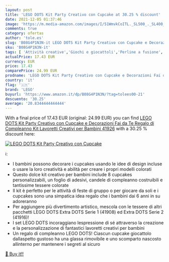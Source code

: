 ```yaml
---
layout: post
title: 'LEGO DOTS Kit Party Creativo con Cupcake at 30.25 % discount'
date: 2021-12-05 01:37:46
image: 'https://m.media-amazon.com/images/I/51WmvkCoITL._SL500_._SL400_.jpg'
comments: true
category: ofertas
author: 'tole.es'
slug: 'B08G4P1N3N-it LEGO DOTS Kit Party Creativo con Cupcake e Decorazioni Fai...'
sku: 'B08G4P1N3N-it'
tags: [ 'Attività creative','Giochi e giocattoli','Perline a fusione','lego', ]
actualPrice: 17.43 EUR
currency: EUR
price: 17.43
comparePrice: 24.99 EUR
prodname: 'LEGO DOTS Kit Party Creativo con Cupcake e Decorazioni Fai da Te  Regalo di Compleanno  Kit Lavoretti Creativi per Bambini  41926'
country: 'it'
flag: '🇮🇹'
brand: 'LEGO'
buyurl: 'https://www.amazon.it/dp/B08G4P1N3N/?tag=tolees00-21'
descuento: '30.25'
average: '20.8344444444444'
---
```


With a final price of 17.43 EUR (original: 24.99 EUR) you can find [LEGO DOTS Kit Party Creativo con Cupcake e Decorazioni Fai da Te  Regalo di Compleanno  Kit Lavoretti Creativi per Bambini  41926](https://www.amazon.it/dp/B08G4P1N3N/?tag=tolees00-21) with a  30.25 % discount here:

[![LEGO DOTS Kit Party Creativo con Cupcake](https://m.media-amazon.com/images/I/51WmvkCoITL._SL500_._SL400_.jpg)](https://www.amazon.it/dp/B08G4P1N3N/?tag=tolees00-21)

ℹ️:

- I bambini possono decorare i cupcakes usando le idee di design incluse o usare la loro creatività e abilità per creare i propri modelli colorati
- Questo dolce kit creativo per bambini include 8 cupcakes personalizzabili, un foglio di adesivi, candele di compleanno costruibili e tantissime tessere colorate
- Il kit è perfetto per le attività di feste di gruppo o per giocare da soli e i cupcakes sono una simpatica idea regalo che i bambini dai 6 anni in su adoreranno
- Per aggiungere più divertimento artistico, mescola con le tessere di altri pacchetti LEGO DOTS Extra DOTS Serie 1 (41908) ed Extra DOTS Serie 2 (41916)!
- I set LEGO DOTS incoraggiano lespressione di sé attraverso la creazione e la personalizzazione di fantastici lavoretti creativi per bambini
- Un regalo di compleanno LEGO DOTS! Ciascun cupcake giocattolo dallaspetto gustoso ha una glassa rimovibile e uno scomparto nascosto allinterno per mantenere i segreti al sicuro

[🛒 Buy it!!](https://www.amazon.it/dp/B08G4P1N3N/?tag=tolees00-21)
